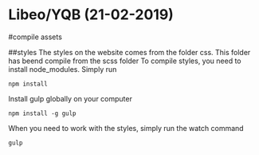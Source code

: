 # Libeo/YQB (21-02-2019)

#compile assets

##styles
The styles on the website comes from the folder css. This folder has beend compile from the scss folder
To compile styles, you need to install node_modules. Simply run
```
npm install
``` 

Install gulp globally on your computer
```
npm install -g gulp
```

When you need to work with the styles, simply run the watch command
```
gulp
```
